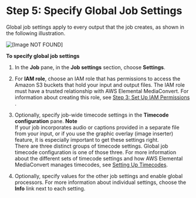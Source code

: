 # Step 5: Specify Global Job Settings<a name="specify-global-job-settings"></a>

Global job settings apply to every output that the job creates, as shown in the following illustration\.

![\[Image NOT FOUND\]](http://docs.aws.amazon.com/mediaconvert/latest/ug/images/Job_global-settings.png)

**To specify global job settings**

1. In the **Job** pane, in the **Job settings** section, choose **Settings**\.

1. For **IAM role**, choose an IAM role that has permissions to access the Amazon S3 buckets that hold your input and output files\. The IAM role must have a trusted relationship with AWS Elemental MediaConvert\. For information about creating this role, see [Step 3: Set Up IAM Permissions ](iam-role.md)\.

1. Optionally, specify job\-wide timecode settings in the **Timecode configuration** pane\.
**Note**  
If your job incorporates audio or captions provided in a separate file from your input, or if you use the graphic overlay \(image inserter\) feature, it is especially important to get these settings right\.  
There are three distinct groups of timecode settings\. Global job timecode configuration is one of those three\. For more information about the different sets of timecode settings and how AWS Elemental MediaConvert manages timecodes, see [Setting Up Timecodes](setting-up-timecode.md)\.

1. Optionally, specify values for the other job settings and enable global processors\. For more information about individual settings, choose the **Info** link next to each setting\.